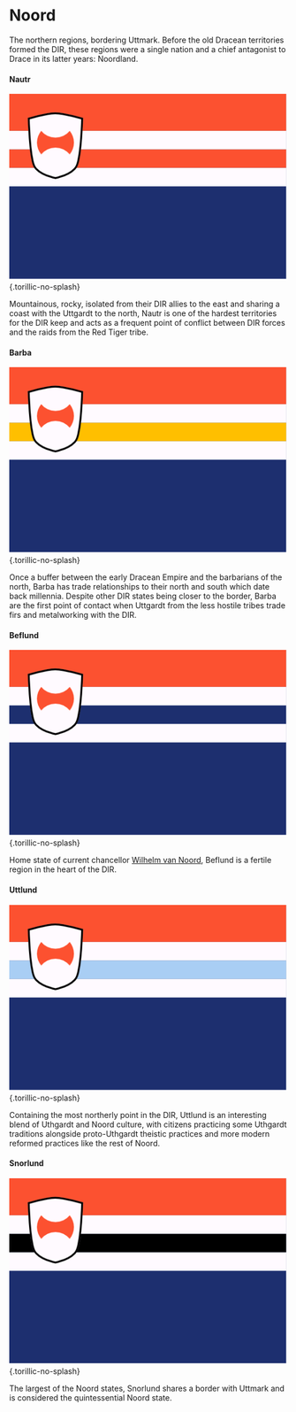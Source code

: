 # Noord

The northern regions, bordering Uttmark. Before the old Dracean territories formed the DIR, these regions were a single nation and a chief antagonist to Drace in its latter years: Noordland.

#### Nautr
![Flag of Nautr](nautr_flag.png){.torillic-no-splash}

Mountainous, rocky, isolated from their DIR allies to the east and sharing a coast with the Uttgardt to the north, Nautr is one of the hardest territories for the DIR keep and acts as a frequent point of conflict between DIR forces and the raids from the Red Tiger tribe.

#### Barba
![Flag of Barba](barba_flag.png){.torillic-no-splash}

Once a buffer between the early Dracean Empire and the barbarians of the north, Barba has trade relationships to their north and south which date back millennia. Despite other DIR states being closer to the border, Barba are the first point of contact when Uttgardt from the less hostile tribes trade firs and metalworking with the DIR.

#### Beflund
![Flag of Beflund](beflund_flag.png){.torillic-no-splash}

Home state of current chancellor [Wilhelm van Noord](people/wilhelm_van_noord), Beflund is a fertile region in the heart of the DIR.

#### Uttlund
![Flag of Uttlund](uttlund_flag.png){.torillic-no-splash}

Containing the most northerly point in the DIR, Uttlund is an interesting blend of Uthgardt and Noord culture, with citizens practicing some Uthgardt traditions alongside proto-Uthgardt theistic practices and more modern reformed practices like the rest of Noord.

#### Snorlund
![Flag of Snorlund](snorlund_flag.png){.torillic-no-splash}

The largest of the Noord states, Snorlund shares a border with Uttmark and is considered the quintessential Noord state. 